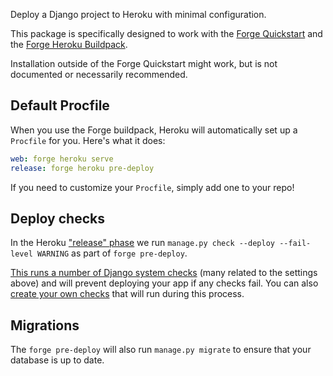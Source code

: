 Deploy a Django project to Heroku with minimal configuration.

This package is specifically designed to work with the [Forge Quickstart](https://www.forgepackages.com/docs/forge/quickstart/) and the [Forge Heroku Buildpack](https://github.com/forgepackages/heroku-buildpack-forge).

Installation outside of the Forge Quickstart might work, but is not documented or necessarily recommended.

## Default Procfile

When you use the Forge buildpack,
Heroku will automatically set up a `Procfile` for you.
Here's what it does:

```yaml
web: forge heroku serve
release: forge heroku pre-deploy
```

If you need to customize your `Procfile`, simply add one to your repo!

## Deploy checks

In the Heroku ["release" phase](https://devcenter.heroku.com/articles/release-phase) we run `manage.py check --deploy --fail-level WARNING` as part of `forge pre-deploy`.

[This runs a number of Django system checks](https://docs.djangoproject.com/en/4.1/howto/deployment/checklist/#run-manage-py-check-deploy) (many related to the settings above) and will prevent deploying your app if any checks fail.
You can also [create your own checks](https://docs.djangoproject.com/en/4.1/topics/checks/) that will run during this process.

## Migrations

The `forge pre-deploy` will also run `manage.py migrate` to ensure that your database is up to date.
